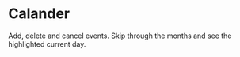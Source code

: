 # Calander
Add, delete and cancel events. Skip through the months and see the highlighted current day.
